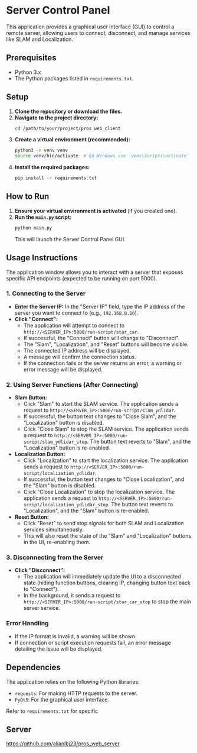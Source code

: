 # Server Control Panel

This application provides a graphical user interface (GUI) to control a remote server, allowing users to connect, disconnect, and manage services like SLAM and Localization.

## Prerequisites

*   Python 3.x
*   The Python packages listed in `requirements.txt`.

## Setup

1.  **Clone the repository or download the files.**
2.  **Navigate to the project directory:**
    ```bash
    cd /path/to/your/project/pros_web_client
    ```
3.  **Create a virtual environment (recommended):**
    ```bash
    python3 -m venv venv
    source venv/bin/activate  # On Windows use `venv\Scripts\activate`
    ```
4.  **Install the required packages:**
    ```bash
    pip install -r requirements.txt
    ```

## How to Run

1.  **Ensure your virtual environment is activated** (if you created one).
2.  **Run the `main.py` script:**
    ```bash
    python main.py
    ```
    This will launch the Server Control Panel GUI.

## Usage Instructions

The application window allows you to interact with a server that exposes specific API endpoints (expected to be running on port 5000).

### 1. Connecting to the Server

*   **Enter the Server IP:** In the "Server IP" field, type the IP address of the server you want to connect to (e.g., `192.168.0.10`).
*   **Click "Connect":**
    *   The application will attempt to connect to `http://<SERVER_IP>:5000/run-script/star_car`.
    *   If successful, the "Connect" button will change to "Disconnect".
    *   The "Slam", "Localization", and "Reset" buttons will become visible.
    *   The connected IP address will be displayed.
    *   A message will confirm the connection status.
    *   If the connection fails or the server returns an error, a warning or error message will be displayed.

### 2. Using Server Functions (After Connecting)

*   **Slam Button:**
    *   Click "Slam" to start the SLAM service. The application sends a request to `http://<SERVER_IP>:5000/run-script/slam_ydlidar`.
    *   If successful, the button text changes to "Close Slam", and the "Localization" button is disabled.
    *   Click "Close Slam" to stop the SLAM service. The application sends a request to `http://<SERVER_IP>:5000/run-script/slam_ydlidar_stop`. The button text reverts to "Slam", and the "Localization" button is re-enabled.
*   **Localization Button:**
    *   Click "Localization" to start the localization service. The application sends a request to `http://<SERVER_IP>:5000/run-script/localization_ydlidar`.
    *   If successful, the button text changes to "Close Localization", and the "Slam" button is disabled.
    *   Click "Close Localization" to stop the localization service. The application sends a request to `http://<SERVER_IP>:5000/run-script/localization_ydlidar_stop`. The button text reverts to "Localization", and the "Slam" button is re-enabled.
*   **Reset Button:**
    *   Click "Reset" to send stop signals for both SLAM and Localization services simultaneously.
    *   This will also reset the state of the "Slam" and "Localization" buttons in the UI, re-enabling them.

### 3. Disconnecting from the Server

*   **Click "Disconnect":**
    *   The application will immediately update the UI to a disconnected state (hiding function buttons, clearing IP, changing button text back to "Connect").
    *   In the background, it sends a request to `http://<SERVER_IP>:5000/run-script/star_car_stop` to stop the main server service.

### Error Handling

*   If the IP format is invalid, a warning will be shown.
*   If connection or script execution requests fail, an error message detailing the issue will be displayed.

## Dependencies

The application relies on the following Python libraries:

*   `requests`: For making HTTP requests to the server.
*   `PyQt5`: For the graphical user interface.

Refer to `requirements.txt` for specific

## Server
https://github.com/alianlbj23/pros_web_server